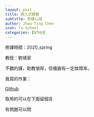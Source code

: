 ```yaml
---
layout: post
title: 嵌入式實驗
subtitle: 修課心得
author: Jhao-Ting Chen
icon: fa-school
categories: [NTHU]
---
```


修課時間：2020_spring

教授：劉靖家

不難的課，助教很屌，但儀器有一定故障率。

我寫的作業：

[Github](https://github.com/jtchen0528/ee2405)

取用的可以在下面留個言

有問題可以問

<br>
